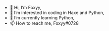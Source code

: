- 👋 Hi, I’m Foxyy,
- 👀 I’m interested in coding in Haxe and Python,
- 🌱 I’m currently learning Python,
- 📫 How to reach me, Foxyy#0728

<!---
FFoxyyy/FFoxyyy is a ✨ special ✨ repository because its `README.md` (this file) appears on your GitHub profile.
You can click the Preview link to take a look at your changes.
--->

